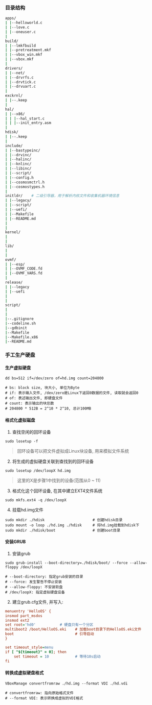 ### 目录结构
```bash
apps/
| |--helloworld.c
| |--love.c
| |--oneuser.c
|
build/
| |--lmkfbuild
| |--pretreatment.mkf
| |--vbox_win.mkf
| |--vbox.mkf
|
drivers/
| |--net/
| |--drvrfs.c
| |--drvtick.c
| |--drvuart.c
|
exckrnl/
| |--.keep
|
hal/
| |--x86/
| | |--hal_start.c
| | |--init_entry.asm
|
hdisk/
| |--.keep
|
include/
| |--bastypeinc/
| |--drvinc/
| |--halinc/
| |--knlinc/
| |--libinc/
| |--script/
| |--config.h
| |--cosmosmctrl.h
| |--cosmostypes.h
|
initldr/    # 二级引导器，用于解析内核文件和收集机器环境信息
| |--legacy/
| |--script/
| |--uefi/
| |--Makefile
| |--README.md
|
|
kernel/
|
|
lib/
|
|
ovmf/
| |--esp/
| |--OVMF_CODE.fd
| |--OVMF_VARS.fd
|
release/
| |--legacy
| |--uefi
|
|
script/
|
|
|--.gitignore
|--codeline.sh
|--gdbinit
|--Makefile
|--Makefile.x86
|--README.md
```

### 手工生产硬盘

#### 生产虚拟硬盘

```shell
dd bs=512 if=/dev/zero of=hd.img count=204800

# bs: block size, 块大小, 单位为Byte
# if: 表示输入文件, /dev/zero是Linux下返回0数据的文件, 读取就会返回0
# of: 表述输出文件, 即硬盘文件
# count: 表示输出的块总数
# 204800 * 512B = 2^10 * 2^10, 总计100MB
```

#### 格式化虚拟磁盘

1. 查找空闲的回环设备

```shell
sudo losetup -f
```
> 回环设备可以把文件虚拟成Linux块设备, 用来模拟文件系统

2. 将生成的虚拟硬盘关联到查找到的回环设备

```shell
sudo losetup /dev/loopX hd.img
```
> 这里的X是步骤1中找到的设备(范围从0 ~ 11)

3. 格式化这个回环设备, 在其中建立EXT4文件系统

```shell
sudo mkfs.ext4 -q /dev/loopX
```

4. 挂载hd.img文件

```shell
sudo mkdir ./hdisk                      # 创建hdisk目录
sudo mount -o loop ./hd.img ./hdisk     # 将hd.img挂载到hdisk下
sudo mkdir ./hdisk/boot                 # 创建boot目录
```

#### 安装GRUB

1. 安装grub

```shell
sudo grub-install --boot-directory=./hdisk/boot/ --force --allow-floppy /dev/loopX

# --boot-directory: 指定grub安装的目录
# --force: 发生警告不停止安装 
# --allow-floppy: 不安装软盘
# /dev/loopX: 指定虚拟硬盘设备
```

2. 建立grub.cfg文件, 并写入:

```cfg
menuentry 'HelloOS' {
insmod part_msdos
insmod ext2
set root='hd0'           # 硬盘只有一个分区
multiboot2 /boot/HelloOS.eki    # 加载boot目录下的HelloOS.eki文件
boot                            # 引导启动
}

set timeout_style=menu
if [ "${timeout}" = 0]; then
    set timeout = 10            # 等待10s启动
fi
```

#### 转换成虚拟硬盘格式

```shell
VBoxManage convertfromraw ./hd.img --format VDI ./hd.vdi

# convertfromraw: 指向原始格式文件
# --format VDI: 表示转换成虚拟的VDI格式
```
